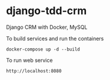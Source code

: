 # django-tdd-crm
Django CRM with Docker, MySQL

To build services and run the containers
```
docker-compose up -d --build
```

To run web service
```
http://localhost:8080
```


